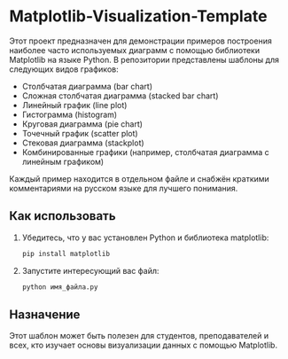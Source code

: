 # Matplotlib-Visualization-Template

Этот проект предназначен для демонстрации примеров построения наиболее часто используемых диаграмм с помощью библиотеки Matplotlib на языке Python. В репозитории представлены шаблоны для следующих видов графиков:

- Столбчатая диаграмма (bar chart)
- Сложная столбчатая диаграмма (stacked bar chart)
- Линейный график (line plot)
- Гистограмма (histogram)
- Круговая диаграмма (pie chart)
- Точечный график (scatter plot)
- Стековая диаграмма (stackplot)
- Комбинированные графики (например, столбчатая диаграмма с линейным графиком)

Каждый пример находится в отдельном файле и снабжён краткими комментариями на русском языке для лучшего понимания.

## Как использовать

1. Убедитесь, что у вас установлен Python и библиотека matplotlib:
   ```bash
   pip install matplotlib
   ```
2. Запустите интересующий вас файл:
   ```bash
   python имя_файла.py
   ```

## Назначение

Этот шаблон может быть полезен для студентов, преподавателей и всех, кто изучает основы визуализации данных с помощью Matplotlib.